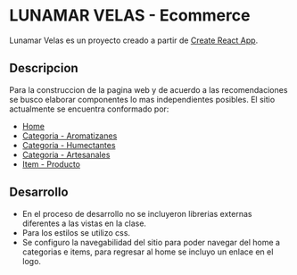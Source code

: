 # LUNAMAR VELAS - Ecommerce

Lunamar Velas es un proyecto creado a partir de [Create React App](https://github.com/facebook/create-react-app).

## Descripcion

Para la construccion de la pagina web y de acuerdo a las recomendaciones se busco elaborar componentes lo mas independientes posibles. El sitio actualmente se encuentra conformado por: 
- [Home](http://localhost:3000/)
- [Categoria - Aromatizanes](http://localhost:3000/category/aromatizantes)
- [Categoria - Humectantes](http://localhost:3000/category/humectantes)
- [Categoria - Artesanales](http://localhost:3000/category/artesanales)
- [Item - Producto](http://localhost:3000/item/5)


## Desarrollo

- En el proceso de desarrollo no se incluyeron librerias externas diferentes a las vistas en la clase. 
- Para los estilos se utilizo css.
- Se configuro la navegabilidad del sitio para poder navegar del home a categorias e items, para regresar al home se incluyo un enlace en el logo.
